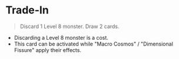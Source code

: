 # Trade-In

> Discard 1 Level 8 monster. Draw 2 cards.

*   Discarding a Level 8 monster is a cost.
*   This card can be activated while "Macro Cosmos" / "Dimensional Fissure" apply their effects.
